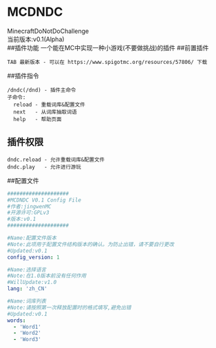 # MCDNDC
MinecraftDoNotDoChallenge  
当前版本:v0.1(Alpha)  
##插件功能
一个能在MC中实现一种小游戏(不要做挑战)的插件
##前置插件
```
TAB 最新版本 - 可以在 https://www.spigotmc.org/resources/57806/ 下载
```
##插件指令
```text
/dndc(/dnd) - 插件主命令
子命令:
  reload - 重载词库&配置文件
  next   - 从词库抽取词语
  help   - 帮助页面
```
## 插件权限
```text
dndc.reload - 允许重载词库&配置文件
dndc.play   - 允许进行游玩
```
##配置文件
```yaml
####################
#MCDNDC V0.1 Config File
#作者:jingwenMC
#开源许可:GPLv3
#版本:v0.1
####################

#Name:配置文件版本
#Note:此项用于配置文件结构版本的确认。为防止出错，请不要自行更改
#Updated:v0.1
config_version: 1

#Name:选择语言
#Note:在1.0版本前没有任何作用
#WillUpdate:v1.0
lang: 'zh_CN'

#Name:词库列表
#Note:请按照第一次释放配置时的格式填写,避免出错
#Updated:v0.1
words:
  - 'Word1'
  - 'Word2'
  - 'Word3'
```